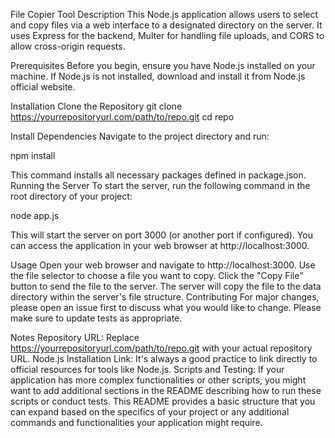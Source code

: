 File Copier Tool
Description
This Node.js application allows users to select and copy files via a web interface to a designated directory on the server. It uses Express for the backend, Multer for handling file uploads, and CORS to allow cross-origin requests.

Prerequisites
Before you begin, ensure you have Node.js installed on your machine. If Node.js is not installed, download and install it from Node.js official website.

Installation
Clone the Repository
git clone https://yourrepositoryurl.com/path/to/repo.git
cd repo

Install Dependencies
Navigate to the project directory and run:

npm install

This command installs all necessary packages defined in package.json.
Running the Server
To start the server, run the following command in the root directory of your project:

node app.js

This will start the server on port 3000 (or another port if configured). You can access the application in your web browser at http://localhost:3000.

Usage
Open your web browser and navigate to http://localhost:3000.
Use the file selector to choose a file you want to copy.
Click the "Copy File" button to send the file to the server.
The server will copy the file to the data directory within the server's file structure.
Contributing
For major changes, please open an issue first to discuss what you would like to change. Please make sure to update tests as appropriate.

Notes
Repository URL: Replace https://yourrepositoryurl.com/path/to/repo.git with your actual repository URL.
Node.js Installation Link: It's always a good practice to link directly to official resources for tools like Node.js.
Scripts and Testing: If your application has more complex functionalities or other scripts, you might want to add additional sections in the README describing how to run these scripts or conduct tests.
This README provides a basic structure that you can expand based on the specifics of your project or any additional commands and functionalities your application might require.

